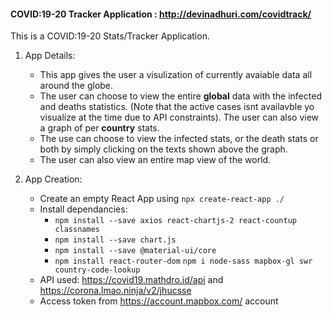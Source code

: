#### COVID:19-20 Tracker Application : http://devinadhuri.com/covidtrack/

This is a COVID:19-20 Stats/Tracker Application.  <br />

1. App Details:
   - This app gives the user a visulization of currently avaiable data all around the globe. 
   - The user can choose to view the entire **global** data with the infected and deaths statistics. (Note that the active cases isnt availavble yo visualize at the time due to API constraints). The user can also view a graph of per **country** stats. 
   - The use can choose to view the infected stats, or the death stats or both by simply clicking on the texts shown above the graph. 
   - The user can also view an entire map view of the world. 
   
2. App Creation:
   - Create an empty React App using ```npx create-react-app ./``` 
   - Install dependancies: 
     - ```npm install --save axios react-chartjs-2 react-countup classnames```
     - ```npm install --save chart.js```
     - ```npm install --save @material-ui/core```
     - ```npm install react-router-dom```
     ```npm i node-sass mapbox-gl swr country-code-lookup```
   - API used: https://covid19.mathdro.id/api and https://corona.lmao.ninja/v2/jhucsse
   - Access token from https://account.mapbox.com/ account
